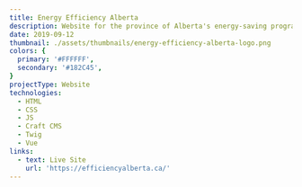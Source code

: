 ```yaml
---
title: Energy Efficiency Alberta
description: Website for the province of Alberta's energy-saving program.
date: 2019-09-12
thumbnail: ./assets/thumbnails/energy-efficiency-alberta-logo.png
colors: {
  primary: '#FFFFFF',
  secondary: '#182C45',
}
projectType: Website
technologies:
  - HTML
  - CSS
  - JS
  - Craft CMS
  - Twig
  - Vue
links:
  - text: Live Site
    url: 'https://efficiencyalberta.ca/'
---
```

